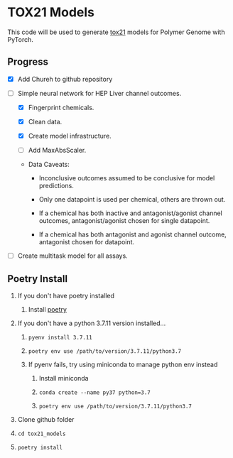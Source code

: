 # TOX21 Models

This code will be used to generate [tox21](https://tox21.gov) models for
Polymer Genome with PyTorch.

## Progress

- [x] Add Chureh to github repository

- [ ] Simple neural network for HEP Liver channel outcomes.

  - [x] Fingerprint chemicals.

  - [x] Clean data.

  - [x] Create model infrastructure.

  - [ ] Add MaxAbsScaler.

  - Data Caveats:

    - Inconclusive outcomes assumed to be conclusive for model predictions.
      
    - Only one datapoint is used per chemical, others are thrown out.

    - If a chemical has both inactive and antagonist/agonist channel outcomes, 
      antagonist/agonist chosen for single datapoint.

    - If a chemical has both antagonist and agonist channel outcome, 
      antagonist chosen for datapoint.

- [ ] Create multitask model for all assays.


## Poetry Install

1. If you don't have poetry installed

    1. Install [poetry](https://python-poetry.org/docs/)

2. If you don't have a python 3.7.11 version installed... 

    1. `pyenv install 3.7.11`
  
    2. `poetry env use /path/to/version/3.7.11/python3.7` 

    3. If pyenv fails, try using miniconda to manage python env instead

        1. Install miniconda

        2. `conda create --name py37 python=3.7`

        3. `poetry env use /path/to/version/3.7.11/python3.7` 

3. Clone github folder

4. `cd tox21_models`

5. `poetry install`

